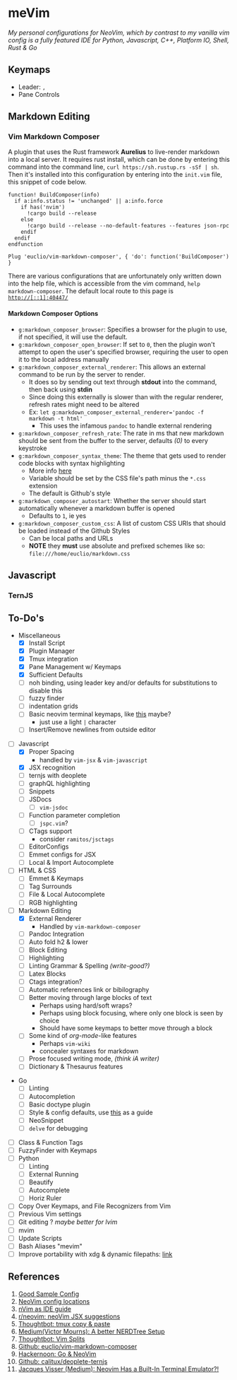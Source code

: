 meVim
=====
*My personal configurations for NeoVim, which by contrast to my vanilla vim config is a fully featured IDE for Python, Javascript, C++, Platform IO, Shell, Rust & Go*

Keymaps
-------
* Leader: `,`
* Pane Controls

Markdown Editing
----------------
### Vim Markdown Composer
A plugin that uses the Rust framework **Aurelius** to live-render markdown into a local server. It requires rust install, which can be done by entering this command into the command line, `curl https://sh.rustup.rs -sSf | sh`. Then it's installed into this configuration by entering into the `init.vim` file, this snippet of code below.
```viml
function! BuildComposer(info)
  if a:info.status != 'unchanged' || a:info.force
    if has('nvim')
      !cargo build --release
    else
      !cargo build --release --no-default-features --features json-rpc
    endif
  endif
endfunction

Plug 'euclio/vim-markdown-composer', { 'do': function('BuildComposer') }
```

There are various configurations that are unfortunately only written down into the help file, which is accessible from the vim command, `help markdown-composer`. The default local route to this page is [`http://[::1]:40447/`](http://[::1]:40447/)

#### Markdown Composer Options
* `g:markdown_composer_browser`: Specifies a browser for the plugin to use, if not specified, it will use the default.
* `g:markdown_composer_open_browser`: If set to `0`, then the plugin won't attempt to open the user's specified browser, requiring the user to open it to the local address manually
* `g:markdown_composer_external_renderer`: This allows an external command to be run by the server to render.
  * It does so by sending out text through **stdout** into the command, then back using **stdin**
  * Since doing this externally is slower than with the regular renderer, refresh rates might need to be altered
  * Ex: `let g:markdown_composer_external_renderer='pandoc -f markdown -t html'`
    * This uses the infamous `pandoc` to handle external rendering
* `g:markdown_composer_refresh_rate`: The rate in ms that new markdown should be sent from the buffer to the server, defaults *(0)* to every keystroke
* `g:markdown_composer_syntax_theme`: The theme that gets used to render code blocks with syntax highlighting
  * More info [here](https://highlightjs.org/static/demo/)
  * Variable should be set by the CSS file's path minus the `*.css` extension
  * The default is Github's style
* `g:markdown_composer_autostart`: Whether the server should start automatically whenever a markdown buffer is opened
  * Defaults to `1`, ie yes
* `g:markdown_composer_custom_css`: A list of custom CSS URIs that should be loaded instead of the Github Styles
  * Can be local paths and URLs
  * **NOTE** they **must** use absolute and prefixed schemes like so: `file:///home/euclio/markdown.css`

Javascript
----------
### TernJS

 


To-Do's
-------
* Miscellaneous
  * [x] Install Script
  * [x] Plugin Manager
  * [x] Tmux integration
  * [x] Pane Management w/ Keymaps
  * [x] Sufficient Defaults
  * [ ] noh binding, using leader key and/or defaults for substitutions to disable this
  * [ ] fuzzy finder
  * [ ] indentation grids
  * [ ] Basic neovim terminal keymaps, like [this][11] maybe?
    * just use a light `|` character
  * [ ] Insert/Remove newlines from outside editor
* [ ] Javascript
  * [x] Proper Spacing
    * handled by `vim-jsx` & `vim-javascript`
  * [x] JSX recognition
  * [ ] ternjs with deoplete
  * [ ] graphQL highlighting
  * [ ] Snippets
  * [ ] JSDocs
    * [ ] `vim-jsdoc`
  * [ ] Function parameter completion
    * [ ] `jspc.vim`?
  * [ ] CTags support
    * consider `ramitos/jsctags`
  * [ ] EditorConfigs
  * [ ] Emmet configs for JSX
  * [ ] Local & Import Autocomplete
* [ ] HTML & CSS
  * [ ] Emmet & Keymaps
  * [ ] Tag Surrounds
  * [ ] File & Local Autocomplete
  * [ ] RGB highlighting
* [ ] Markdown Editing
  * [x] External Renderer
    * Handled by `vim-markdown-composer`
  * [ ] Pandoc Integration
  * [ ] Auto fold h2 & lower
  * [ ] Block Editing
  * [ ] Highlighting
  * [ ] Linting Grammar & Spelling *(write-good?)*
  * [ ] Latex Blocks
  * [ ] Ctags integration?
  * [ ] Automatic references link or bibilography
  * [ ] Better moving through large blocks of text
    * Perhaps using hard/soft wraps?
    * Perhaps using block focusing, where only one block is seen by choice
    * Should have some keymaps to better move through a block
  * [ ] Some kind of *org-mode*-like features
    * Perhaps `vim-wiki`
    * concealer syntaxes for markdown
  * [ ] Prose focused writing mode, *(think iA writer)*
  * [ ] Dictionary & Thesaurus features
* Go
  * [ ] Linting
  * [ ] Autocompletion
  * [ ] Basic doctype plugin
  * [ ] Style & config defaults, use [this][09] as a guide
  * [ ] NeoSnippet
  * [ ] `delve` for debugging
* [ ] Class & Function Tags
* [ ] FuzzyFinder with Keymaps
* [ ] Python
  * [ ] Linting
  * [ ] External Running
  * [ ] Beautify
  * [ ] Autocomplete
  * [ ] Horiz Ruler
* [ ] Copy Over Keymaps, and File Recognizers from Vim
* [ ] Previous Vim settings
* [ ] Git editing ? *maybe better for lvim*
* [ ] mvim
* [ ] Update Scripts
* [ ] Bash Aliases "mevim"
* [ ] Improve portability with xdg & dynamic filepaths: [link][100]

## References
1. [Good Sample Config][01]
2. [NeoVim config locations][02]
3. [nVim as IDE guide][03]
4. [r/neovim: neoVim JSX suggestions][04]
5. [Thoughtbot: tmux copy & paste][05]
6. [Medium(Victor Mourns): A better NERDTree Setup][06]
7. [Thoughtbot: Vim Splits][07]
8. [Github: euclio/vim-markdown-composer][08]
9. [Hackernoon: Go & NeoVim][09]
10. [Github: calitux/deoplete-ternjs][10]
11. [Jacques Visser (Medium): Neovim Has a Built-In Terminal Emulator?!][11]

[01]: http://bit.ly/2hoq9HF
[02]: http://bit.ly/2xoPJnm
[03]: http://bit.ly/2wI2bS6
[04]: http://bit.ly/2jUHA7h
[05]: http://bit.ly/2jRaGnL
[06]: http://bit.ly/2xZ9FAx
[07]: http://bit.ly/2y01Avj
[08]: https://github.com/euclio/vim-markdown-composer "Github: euclio/vim-markdown-composer"
[09]: https://hackernoon.com/my-neovim-setup-for-go-7f7b6e805876 "Hackernoon: Go & NeoVim"
[10]: https://github.com/carlitux/deoplete-ternjs "Github: calitux/deoplete-ternjs"
[11]: https://medium.com/@jcqvisser/neovim-has-a-built-in-terminal-emulator-cf057f767dbc "Jacques Visser (Medium): Neovim Has a Built-In Terminal Emulator?!"

[100]: http://bit.ly/2y0UkPU
